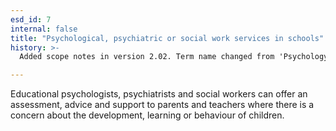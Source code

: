 ```yaml
---
esd_id: 7
internal: false
title: "Psychological, psychiatric or social work services in schools"
history: >-
  Added scope notes in version 2.02. Term name changed from 'Psychology, psychiatry or social work services' to 'Schools - psychological, psychiatric or social work services' in version 3.00.

---
```


Educational psychologists, psychiatrists and social workers can offer an assessment, advice and support to parents and teachers where there is a concern about the development, learning or behaviour of children.

